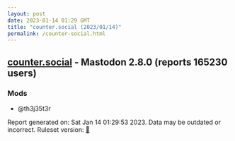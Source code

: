 ```yaml
---
layout: post
date: 2023-01-14 01:29 GMT
title: "counter.social (2023/01/14)"
permalink: /counter-social.html
---
```


## [counter.social](https://counter.social) - Mastodon 2.8.0 (reports 165230 users)

### Mods
 * @th3j35t3r

Report generated on: Sat Jan 14 01:29:53 2023. Data may be outdated or incorrect.
Ruleset version: [🧁](/version-cupcake)
